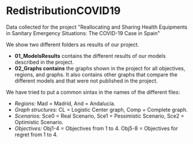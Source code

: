 # RedistributionCOVID19
Data collected for the project "Reallocating and Sharing Health Equipments in Sanitary Emergency Situations: The COVID-19 Case in Spain"

We show two different folders as results of our project. 
* **01_ModelsResults** contains the different results of our models described in the project.
* **02_Graphs contains** the graphs shown in the project for all objectives, regions, and graphs. It also contains other graphs that compare the different models and that were not published in the project.

We have tried to put a common sintax in the names of the different files:
* *Regions:* Mad = Madrid, And = Andalucía.
* *Graph structures:* CL = Logistic Center graph, Comp = Complete graph.
* *Scenarios:* Sce0 = Real Scenario, Sce1 = Pessimistic Scenario, Sce2 = Optimistic Scenario.
* *Objectives:* Obj1-4 = Objectives from 1 to 4. Obj5-8 = Objectives for regret from 1 to 4.
